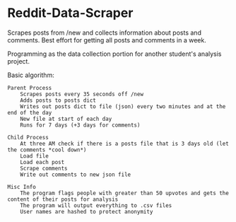 Reddit-Data-Scraper
===================

Scrapes posts from /new and collects information about posts and comments. Best effort for getting all posts and comments in a week.

Programming as the data collection portion for another student's analysis project.

Basic algorithm:

	Parent Process
		Scrapes posts every 35 seconds off /new
		Adds posts to posts dict
		Writes out posts dict to file (json) every two minutes and at the end of the day
		New file at start of each day
		Runs for 7 days (+3 days for comments)

	Child Process
		At three AM check if there is a posts file that is 3 days old (let the comments *cool down*)
		Load file
		Load each post
		Scrape comments
		Write out comments to new json file

	Misc Info
		The program flags people with greater than 50 upvotes and gets the content of their posts for analysis
		The program will output everything to .csv files
		User names are hashed to protect anonymity


